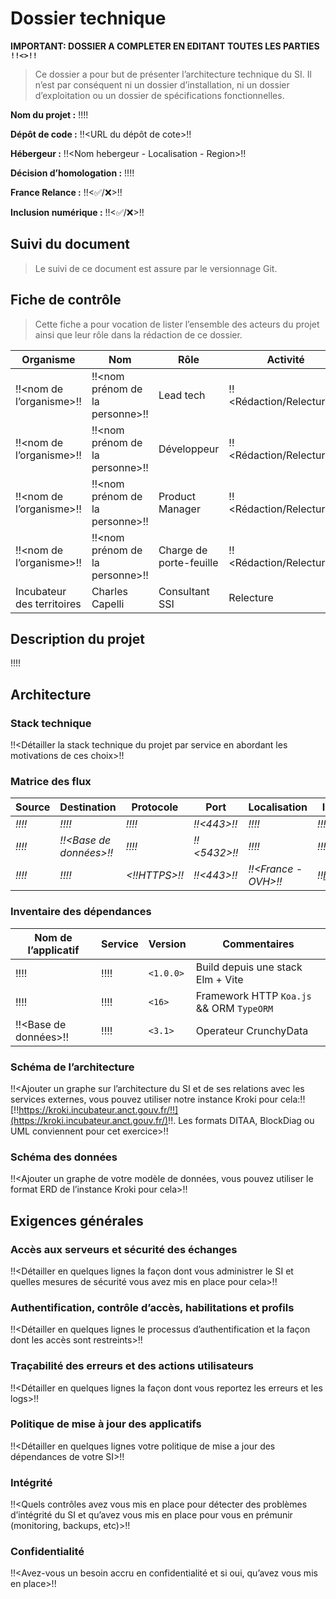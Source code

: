 # Dossier technique

__IMPORTANT: DOSSIER A COMPLETER EN EDITANT TOUTES LES PARTIES `!!<>!!`__

> Ce dossier a pour but de présenter l’architecture technique du SI. Il n’est par conséquent ni un dossier d’installation, ni un dossier d’exploitation ou un dossier de spécifications fonctionnelles.


**Nom du projet :** !!<nom du projet>!!

**Dépôt de code :** !!<URL du dépôt de cote>!!

**Hébergeur :** !!<Nom hebergeur - Localisation - Region>!!

**Décision d’homologation :** !!<date>!!

**France Relance :**  !!<✅/❌>!!

**Inclusion numérique :** !!<✅/❌>!!

## Suivi du document

> Le suivi de ce document est assure par le versionnage Git.

## Fiche de contrôle

> Cette fiche a pour vocation de lister l’ensemble des acteurs du projet ainsi que leur rôle dans la rédaction de ce dossier.

| Organisme | Nom | Rôle | Activité |
|----|----|----|----|
| !!<nom de l’organisme>!! | !!<nom prénom de la personne>!! | Lead tech | !!<Rédaction/Relecture>!! |
| !!<nom de l’organisme>!! | !!<nom prénom de la personne>!! | Développeur | !!<Rédaction/Relecture>!! |
| !!<nom de l’organisme>!! | !!<nom prénom de la personne>!! | Product Manager | !!<Rédaction/Relecture>!! |
| !!<nom de l’organisme>!! | !!<nom prénom de la personne>!! | Charge de porte-feuille  | !!<Rédaction/Relecture>!! |
| Incubateur des territoires | Charles Capelli | Consultant SSI | Relecture |

## Description du projet

!!<Description du projet en quelques lignes>!!

## Architecture

### Stack technique

!!<Détailler la stack technique du projet par service en abordant les motivations de ces choix>!!

### Matrice des flux

| Source | Destination | Protocole | Port | Localisation | Interne/URL Externe |
|----|----|----|----|----|----|
| *!!<Front>!!* | *!!<API>!!* | *!!<HTTPS>!!* | *!!<443>!!* | *!!<Cluster X Namespace Y>!!* | *!!<Interne>!!* |
| *!!<API>!!* | *!!<Base de données>!!* | *!!<TCP>!!* | *!!<5432>!!* | *!!<Cluster X Namespace Y>!!* | *!!<Interne>!!* |
| *!!<Front>!!* | *!!<API lambda>!!* | *<!!HTTPS>!!* | *!!<443>!!* | *!!<France - OVH>!!* | *!!<https://api.lambda.fr>!!* |

### Inventaire des dépendances

| Nom de l’applicatif | Service | Version | Commentaires |
|----|----|----|----|
| !!<Site web>!! | !!<Nginx>!! | `<1.0.0>` | Build depuis une stack Elm + Vite |
| !!<API>!! | !!<NodeJS>!! | `<16>` | Framework HTTP `Koa.js` && ORM `TypeORM` |
| !!<Base de données>!! | !!<PostgreSQL>!! | `<3.1>` | Operateur CrunchyData |

### Schéma de l’architecture

!!<Ajouter un graphe sur l’architecture du SI et de ses relations avec les services externes, vous pouvez utiliser notre instance Kroki pour cela:!! [!!https://kroki.incubateur.anct.gouv.fr/!!](https://kroki.incubateur.anct.gouv.fr/)!!. Les formats DITAA, BlockDiag ou UML conviennent pour cet exercice>!!

### Schéma des données

!!<Ajouter un graphe de votre modèle de données, vous pouvez utiliser le format ERD de l’instance Kroki pour cela>!!

## Exigences générales

### Accès aux serveurs et sécurité des échanges

!!<Détailler en quelques lignes la façon dont vous administrer le SI et quelles mesures de sécurité vous avez mis en place pour cela>!!

### Authentification, contrôle d’accès, habilitations et profils

!!<Détailler en quelques lignes le processus d’authentification et la façon dont les accès sont restreints>!!

### Traçabilité des erreurs et des actions utilisateurs

!!<Détailler en quelques lignes la façon dont vous reportez les erreurs et les logs>!!

### Politique de mise à jour des applicatifs

!!<Détailler en quelques lignes votre politique de mise a jour des dépendances de votre SI>!!

### Intégrité

!!<Quels contrôles avez vous mis en place pour détecter des problèmes d’intégrité du SI et qu’avez vous mis en place pour vous en prémunir (monitoring, backups, etc)>!!

### Confidentialité

!!<Avez-vous un besoin accru en confidentialité et si oui, qu’avez vous mis en place>!!
